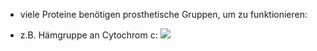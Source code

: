 - viele Proteine benötigen prosthetische Gruppen, um zu funktionieren:

- z.B. Hämgruppe an Cytochrom c:
![](Pasted%20image%2020240524101658.png)
